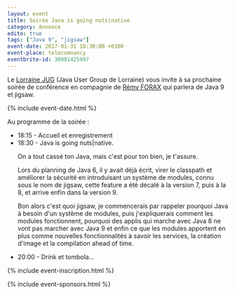 ```yaml
---
layout: event
title: Soirée Java is going nuts|native
category: Annonce
edito: true
tags: ["Java 9", "jigsaw"]
event-date: 2017-01-31 18:30:00 +0100
event-place: telecomnancy
eventbrite-id: 30901425997
---
```




<p>
Le <a href="/">Lorraine JUG</a> (Java User Group de Lorraine) vous invite à sa prochaine
soirée de conférence en compagnie de <a href="/speakers.html#rforax">Rémy FORAX</a>
qui parlera de Java 9 et jigsaw.
</p>

{% include event-date.html %}

<div class="programme">Au programme de la soirée :
	<ul>
		<li>18:15 - Accueil et enregistrement</li>
		<li>18:30 - Java is going nuts|native.
		<p>On a tout cassé ton Java, mais c'est pour ton bien, je t'assure.</p>
		<p>Lors du planning de Java 6, il y avait déjà écrit, virer le classpath et améliorer la sécurité en
		introduisant un système de modules, connu sous le nom de jigsaw, cette feature a été décalé à
		la version 7, puis à la 8, et arrive enfin dans la version 9.</p>
		<p>Bon alors c'est quoi jigsaw, je commencerais par rappeler pourquoi Java à besoin d'un système de modules,
		puis j'expliquerais comment les modules fonctionnent, pourquoi des applis qui marche avec Java 8 ne vont
		pas marcher avec Java 9 et enfin ce que les modules apportent en plus comme nouvelles fonctionnalités à
		savoir les services, la création d'image et la compilation ahead of time.</p>
    </li>
		<li>20:00 - Drink et tombola…</li>
	</ul>
</div>

{% include event-inscription.html %}

{% include event-sponsors.html %}

